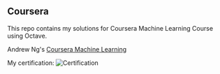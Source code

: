 ## Coursera

This repo contains my solutions for Coursera Machine Learning Course using Octave.

Andrew Ng's [Coursera Machine Learning](https://www.coursera.org/learn/machine-learning)

My certification:
![Certification](https://i.imgur.com/0dMzSyA.jpg)
